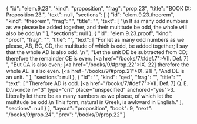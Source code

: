{
  "id": "elem.9.23",
  "kind": "proposition",
  "frag": "prop.23",
  "title": "BOOK IX: Proposition 23.",
  "text": null,
  "sections": [
    {
      "id": "elem.9.23.theorem",
      "kind": "theorem",
      "frag": "",
      "title": "",
      "text": [
        "\n       If as many odd numbers as we please be added together, and their multitude be odd, the whole will also be odd.\n      "
      ],
      "sections": null
    },
    {
      "id": "elem.9.23.proof",
      "kind": "proof",
      "frag": "",
      "title": "",
      "text": [
        "For let as many odd numbers as we please, AB, BC, CD, the multitude of which is odd, be added together; I say that the whole AD is also odd. \n      ",
        "Let the unit DE be subtracted from CD; therefore the remainder CE is even. [<a href=\"/books/7/#def.7\">VII. Def. 7</a>] ",
        "But CA is also even; [<a href=\"/books/9/#prop.22\">IX. 22</a>] therefore the whole AE is also even. [<a href=\"/books/9/#prop.21\">IX. 21</a>] ",
        "And DE is an unit. "
      ],
      "sections": null
    },
    {
      "id": "",
      "kind": "qed",
      "frag": "",
      "title": "",
      "text": [
        "Therefore AD is odd. [<a href=\"/books/7/#def.7\">VII. Def. 7</a>] Q. E. D.\n<note n=\"3\" type=\"crit\" place=\"unspecified\" anchored=\"yes\">3. Literally <quote>let there be as many numbers as we please, of which let the multitude be odd.</quote>\n This form, natural in Greek, is awkward in English.</note>"
      ],
      "sections": null
    }
  ],
  "layout": "proposition",
  "book": 9,
  "next": "/books/9/prop.24",
  "prev": "/books/9/prop.22"
}
